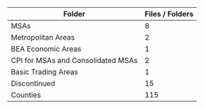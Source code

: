 | Folder                             |   Files / Folders |
|------------------------------------|-------------------|
| MSAs                               |                 8 |
| Metropolitan Areas                 |                 2 |
| BEA Economic Areas                 |                 1 |
| CPI for MSAs and Consolidated MSAs |                 2 |
| Basic Trading Areas                |                 1 |
| Discontinued                       |                15 |
| Counties                           |               115 |